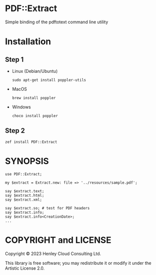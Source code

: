 PDF::Extract
============

Simple binding of the pdftotext command line utility

Installation
============

Step 1 
-------

  * Linux (Debian/Ubuntu)

    `sudo apt-get install poppler-utils`

  * MacOS

    `brew install poppler`

  * Windows

    `choco install poppler`

Step 2
------

`zef install PDF::Extract`

SYNOPSIS
========

    use PDF::Extract;

    my $extract = Extract.new: file => '../resources/sample.pdf';

    say $extract.text;
    say $extract.html;
    say $extract.xml;

    say $extract.so; # test for PDF headers
    say $extract.info;
    say $extract.info<CreationDate>;
    ...

COPYRIGHT and LICENSE
=====================

Copyright © 2023 Henley Cloud Consulting Ltd.

This library is free software; you may redistribute it or modify it under the Artistic License 2.0.

